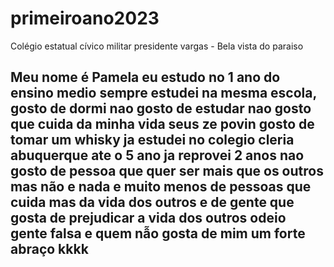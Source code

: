 # primeiroano2023
Colégio estatual cívico militar presidente vargas - Bela vista do paraiso

## Meu nome é Pamela eu estudo no 1 ano do ensino medio sempre estudei na mesma escola, gosto de dormi nao gosto de estudar nao gosto que cuida da minha vida seus ze povin gosto de tomar um whisky ja estudei no colegio cleria abuquerque ate o 5 ano ja reprovei 2 anos nao gosto de pessoa que quer ser mais que os outros mas não e nada e muito menos de pessoas que cuida mas da vida dos outros e de gente que gosta de prejudicar a vida dos outros odeio gente falsa e quem nẫo gosta de mim um forte abraço kkkk 
